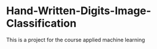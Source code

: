 # Hand-Written-Digits-Image-Classification
This is a project for the course applied machine learning
